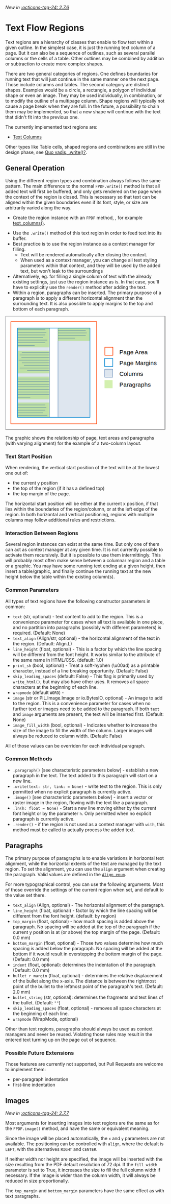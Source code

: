 _New in [:octicons-tag-24: 2.7.6](https://github.com/py-pdf/fpdf2/blob/master/CHANGELOG.md)_

# Text Flow Regions #
Text regions are a hierarchy of classes that enable to flow text within a given outline. In the simplest case, it is just the running text column of a page. But it can also be a sequence of outlines, such as several parallel columns or the cells of a table. Other outlines may be combined by addition or subtraction to create more complex shapes.

There are two general categories of regions. One defines boundaries for running text that will just continue in the same manner one the next page. Those include columns and tables. The second category are distinct shapes. Examples would be a circle, a rectangle, a polygon of individual shape or even an image. They may be used individually, in combination, or to modify the outline of a multipage column. Shape regions will typically not cause a page break when they are full. In the future, a possibility to chain them may be implemented, so that a new shape will continue with the text that didn't fit into the previous one.

The currently implemented text regions are:

* [Text Columns](TextColumns.md)

Other types like Table cells, shaped regions and combinations are still in the design phase, see [Quo vadis, .write()?](https://github.com/py-pdf/fpdf2/discussions/339).


## General Operation ##
Using the different region types and combination always follows the same pattern. The main difference to the normal `FPDF.write()` method is that all added text will first be buffered, and only gets rendered on the page when the context of the region is closed. This is necessary so that text can be aligned within the given boundaries even if its font, style, or size are arbitrarily varied along the way.

* Create the region instance with an `FPDF` method, , for example [text_columns()](https://py-pdf.github.io/fpdf2/fpdf/fpdf.html#fpdf.fpdf.text_columns).
<!--
* future: (_If desired, add or subtract other shapes from it (with geometric regions)_).
-->
* Use the `.write()` method of this text region in order to feed text into its buffer.
* Best practice is to use the region instance as a context manager for filling.
    * Text will be rendered automatically after closing the context.
    * When used as a context manager, you can change all text styling parameters within that context, and they will be used by the added text, but won't leak to the surroundings
* Alternatively, eg. for filling a single column of text with the already existing settings, just use the region instance as is. In that case, you'll have to explicitly use the `render()` method after adding the text.
* Within a region, paragraphs can be inserted. The primary purpose of a paragraph is to apply a different horizontal alignment than the surrounding text. It is also possible to apply margins to the top and bottom of each paragraph.

![](tcols-paragraphs.png)

The graphic shows the relationship of page, text areas and paragraphs (with varying alignment) for the example of a two-column layout.


### Text Start Position ###
When rendering, the vertical start position of the text will be at the lowest one out of:

* the current y position
* the top of the region (if it has a defined top)
* the top margin of the page.

The horizontal start position will be either at the current x position, if that lies within the boundaries of the region/column, or at the left edge of the region.
In both horizontal and vertical positioning, regions with multiple columns may follow additional rules and restrictions.


### Interaction Between Regions ###
Several region instances can exist at the same time. But only one of them can act as context manager at any given time. It is not currently possible to activate them recursively. But it is possible to use them intermittingly. This will probably most often make sense between a columnar region and a table or a graphic. You may have some running text ending at a given height, then insert a table/graphic, and finally continue the running text at the new height below the table within the existing column(s).


### Common Parameters ###
All types of text regions have the following constructor parameters in common:

* `text` (str, optional) - text content to add to the region. This is a convenience parameter for cases when all text is available in one piece, and no partition into paragraphs (possibly with different parameters) is required. (Default: None)
* `text_align` (Align/str, optional) - the horizontal alignment of the text in the region. (Default: Align.L)
* `line_height` (float, optional) - This is a factor by which the line spacing will be different from the font height. It works similar to the attribute of the same name in HTML/CSS. (default: 1.0)
* `print_sh` (bool, optional) - Treat a soft-hyphen (\\u00ad) as a printable character, instead of a line breaking opportunity. (Default: False)
* `skip_leading_spaces` (default: False) - This flag is primarily used by `write_html()`, but may also have other uses. It removes all space characters at the beginning of each line.
* `wrapmode` (default `WORD`) -
* `image` (str or PIL.Image.Image or io.BytesIO, optional) - An image to add to the region. This is a convenience parameter for cases when no further text or images need to be added to the paragraph. If both `text` and `image` arguments are present, the text will be inserted first. (Default: None)
* `image_fill_width` (bool, optional) - Indicates whether to increase the size of the image to fill the width of the column. Larger images will always be reduced to column width. (Default: False)

All of those values can be overriden for each individual paragraph.


### Common Methods ###
* `.paragraph()` [see characteristic parameters below] - establish a new paragraph in the text. The text added to this paragraph will start on a new line.
* `.write(text: str, link: = None)` - write text to the region. This is only permitted when no explicit paragraph is currently active.
* `.image()` [see characteristic parameters below] - insert a vector or raster image in the region, flowing with the text like a paragraph.
* `.ln(h: float = None)` - Start a new line moving either by the current font height or by the parameter `h`. Only permitted when no explicit paragraph is currently active.
* `.render()` - if the region is not used as a context manager with `with`, this method must be called to actually process the added text.


## Paragraphs ##
The primary purpose of paragraphs is to enable variations in horizontal text alignment, while the horizontal extents of the text are managed by the text region. To set the alignment, you can use the `align` argument when creating the paragraph. Valid values are defined in the [`Align enum`](https://py-pdf.github.io/fpdf2/fpdf/enums.html#fpdf.enums.Align).

For more typographical control, you can use the following arguments. Most of those override the settings of the current region when set, and default to the value set there.

* `text_align` (Align, optional) - The horizontal alignment of the paragraph.
* `line_height` (float, optional) - factor by which the line spacing will be different from the font height. (default: by region)
* `top_margin` (float, optional) -  how much spacing is added above the paragraph. No spacing will be added at the top of the paragraph if the current y position is at (or above) the top margin of the page. (Default: 0.0 mm)
* `bottom_margin` (float, optional) - Those two values determine how much spacing is added below the paragraph. No spacing will be added at the bottom if it would result in overstepping the bottom margin of the page. (Default: 0.0 mm)
* `indent` (float, optional): determines the indentation of the paragraph. (Default: 0.0 mm)
* `bullet_r_margin` (float, optional) - determines the relative displacement of the bullet along the x-axis. The distance is between the rightmost point of the bullet to the leftmost point of the paragraph's text. (Default: 2.0 mm)
* `bullet_string` (str, optional): determines the fragments and text lines of the bullet. (Default: `""`)
* `skip_leading_spaces` (float, optional) - removes all space characters at the beginning of each line.
* `wrapmode` (WrapMode, optional)

Other than text regions, paragraphs should always be used as context managers and never be reused. Violating those rules may result in the entered text turning up on the page out of sequence.


### Possible Future Extensions ###
Those features are currently not supported, but Pull Requests are welcome to implement them:

* per-paragraph indentation
* first-line indentation


## Images ##
_New in [:octicons-tag-24: 2.7.7](https://github.com/py-pdf/fpdf2/blob/master/CHANGELOG.md)_

Most arguments for inserting images into text regions are the same as for the `FPDF.image()` method, and have the same or equivalent meaning.

Since the image will be placed automatically, the `x` and `y` parameters are not available. The positioning can be controlled with `align`, where the default is `LEFT`, with the alternatives `RIGHT` and `CENTER`.

If neither width nor height are specified, the image will be inserted with the size resulting from the PDF default resolution of 72 dpi. If the `fill_width` parameter is set to True, it increases the size to fill the full column width if necessary. If the image is wider than the column width, it will always be reduced in size proportionally.

The `top_margin` and `bottom_margin` parameters have the same effect as with text paragraphs.

